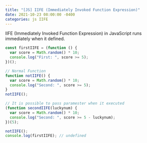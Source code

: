 ```yaml
---
title: "[JS] IIFE (Immediately Invoked Function Expression)"
date: 2021-10-23 08:00:00 -0400
categories: js IIFE
---
```


IIFE (Immediately Invoked Function Expression) in JavaScript runs immediately when it defined.

```js
const firstIIFE = (function () {
  var score = Math.random() * 10;
  console.log("First: ", score >= 5);
})();

// Normal Function
function notIIFE() {
  var score = Math.random() * 10;
  console.log("Second: ", score >= 5);
}
notIIFE();

// It is possible to pass paramester when it executed
(function secondIIFE(luckynum) {
  var score = Math.random() * 10;
  console.log("Second: ", score >= 5 - luckynum);
})(5);

notIIFE();
console.log(firstIIFE); // undefined
```